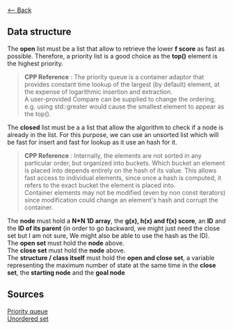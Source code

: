[<-- Back](../README.md)
## Data structure

The **open** list must be a list that allow to retrieve the lower **f score** as fast as possible. Therefore, a priority list is a good choice as the **top()** element is the highest priority.  

>**CPP Reference** : The priority queue is a container adaptor that provides constant time lookup of the largest (by default) element, at the expense of logarithmic insertion and extraction.  
A user-provided Compare can be supplied to change the ordering, e.g. using std::greater<T> would cause the smallest element to appear as the top(). 

The **closed** list must be a a list that allow the algorithm to check if a node is already in the list. For this purpose, we can use an unsorted list which will be fast for insert and fast for lookup as it use an hash for it.

>**CPP Reference** : Internally, the elements are not sorted in any particular order, but organized into buckets. Which bucket an element is placed into depends entirely on the hash of its value. This allows fast access to individual elements, since once a hash is computed, it refers to the exact bucket the element is placed into.  
Container elements may not be modified (even by non const iterators) since modification could change an element's hash and corrupt the container. 

The **node** must hold a **N*N 1D array**, the **g(x), h(x) and f(x) score**, an **ID** and the **ID of its parent** (in order to go backward, we might just need the close set but I am not sure, We might also be able to use the hash as the ID).  
The **open set** must hold the **node** above.  
The **close set** must hold the **node** above.  
The **structure / class itself** must hold the **open and close set**, a variable representing the maximum number of state at the same time in the **close set**, the **starting node** and the **goal node**


## Sources
[Priority queue](https://en.cppreference.com/w/cpp/container/priority_queue)  
[Unordered set](https://en.cppreference.com/w/cpp/container/unordered_set)  